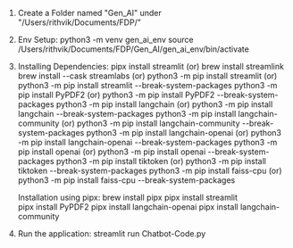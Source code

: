 1. Create a Folder named "Gen_AI" under "/Users/rithvik/Documents/FDP/"
2. Env Setup:
	python3 -m venv gen_ai_env
	source /Users/rithvik/Documents/FDP/Gen_AI/gen_ai_env/bin/activate
3. Installing Dependencies:
	pipx install streamlit
	(or)
	brew install streamlink
	brew install --cask streamlabs
	(or)
	python3 -m pip install streamlit (or) python3 -m pip install streamlit --break-system-packages
	python3 -m pip install PyPDF2 (or) python3 -m pip install PyPDF2 --break-system-packages
	python3 -m pip install langchain (or) python3 -m pip install langchain --break-system-packages
	python3 -m pip install langchain-community (or) python3 -m pip install langchain-community --break-system-packages
	python3 -m pip install langchain-openai (or) python3 -m pip install langchain-openai --break-system-packages
	python3 -m pip install openai (or) python3 -m pip install openai --break-system-packages
	python3 -m pip install tiktoken (or) python3 -m pip install tiktoken --break-system-packages
	python3 -m pip install faiss-cpu (or) python3 -m pip install faiss-cpu --break-system-packages 
	
	Installation using pipx:
	brew install pipx 
	pipx install streamlit                                                      
	pipx install PyPDF2
	pipx install langchain-openai
	pipx install langchain-community

4. Run the application:
	streamlit run Chatbot-Code.py
